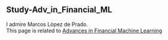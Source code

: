 ## Study-Adv_in_Financial_ML
I admire Marcos López de Prado.<br>
This page is related to [Advances in Financial Machine Learning](https://www.amazon.com/Advances-Financial-Machine-Learning-Marcos/dp/1119482089)
